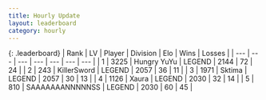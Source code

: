 ```yaml
---
title: Hourly Update
layout: leaderboard
category: hourly
---
```


{: .leaderboard}
| Rank | LV | Player | Division | Elo | Wins | Losses |
| --- | --- | --- | --- | --- | --- | --- |
| <span data-change="0">1</span> | 3225 | <span title="ID: 164871">Hungry YuYu</span> | LEGEND | <span data-change="0">2144</span> | <span data-change="0">72</span> | <span data-change="0">24</span> |
| <span data-change="0">2</span> | 243 | <span title="ID: 654579">KillerSword</span> | LEGEND | <span data-change="0">2057</span> | <span data-change="0">36</span> | <span data-change="0">11</span> |
| <span data-change="0">3</span> | 1971 | <span title="ID: 353063">Sktima</span> | LEGEND | <span data-change="0">2057</span> | <span data-change="0">30</span> | <span data-change="0">13</span> |
| <span data-change="0">4</span> | 1126 | <span title="ID: 200908">Xaura</span> | LEGEND | <span data-change="0">2030</span> | <span data-change="0">32</span> | <span data-change="0">14</span> |
| <span data-change="4">5</span> | 810 | <span title="ID: 174294">SAAAAAAANNNNNSS</span> | LEGEND | <span data-change="23">2030</span> | <span data-change="4">60</span> | <span data-change="1">45</span> |